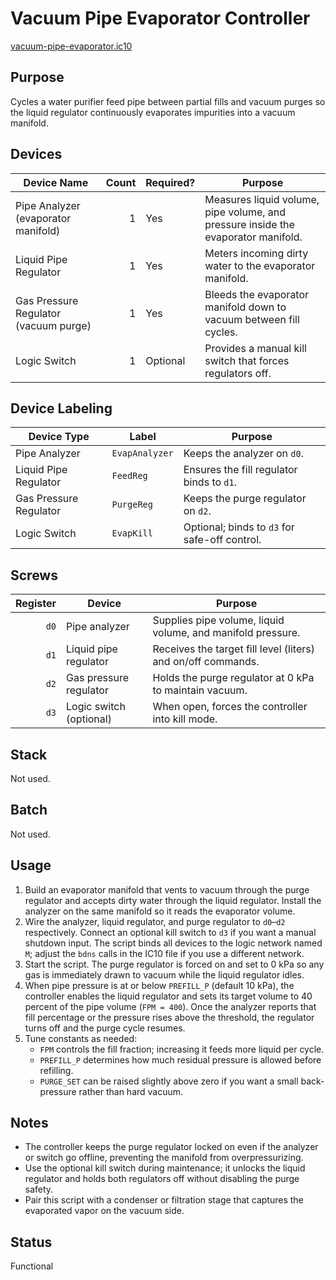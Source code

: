 # Vacuum Pipe Evaporator Controller

[vacuum-pipe-evaporator.ic10](../../vacuum-pipe-evaporator.ic10)

## Purpose
Cycles a water purifier feed pipe between partial fills and vacuum purges so the liquid regulator continuously evaporates impurities into a vacuum manifold.

## Devices
| Device Name | Count | Required? | Purpose |
|-------------|------:|-----------|---------|
| Pipe Analyzer (evaporator manifold) | 1 | Yes | Measures liquid volume, pipe volume, and pressure inside the evaporator manifold. |
| Liquid Pipe Regulator | 1 | Yes | Meters incoming dirty water to the evaporator manifold. |
| Gas Pressure Regulator (vacuum purge) | 1 | Yes | Bleeds the evaporator manifold down to vacuum between fill cycles. |
| Logic Switch | 1 | Optional | Provides a manual kill switch that forces regulators off. |

## Device Labeling
| Device Type | Label | Purpose |
|-------------|-------|---------|
| Pipe Analyzer | `EvapAnalyzer` | Keeps the analyzer on `d0`. |
| Liquid Pipe Regulator | `FeedReg` | Ensures the fill regulator binds to `d1`. |
| Gas Pressure Regulator | `PurgeReg` | Keeps the purge regulator on `d2`. |
| Logic Switch | `EvapKill` | Optional; binds to `d3` for safe-off control. |

## Screws
| Register | Device | Purpose |
|---------:|--------|---------|
| `d0` | Pipe analyzer | Supplies pipe volume, liquid volume, and manifold pressure. |
| `d1` | Liquid pipe regulator | Receives the target fill level (liters) and on/off commands. |
| `d2` | Gas pressure regulator | Holds the purge regulator at 0 kPa to maintain vacuum. |
| `d3` | Logic switch (optional) | When open, forces the controller into kill mode. |

## Stack
Not used.

## Batch
Not used.

## Usage
1. Build an evaporator manifold that vents to vacuum through the purge regulator and accepts dirty water through the liquid regulator. Install the analyzer on the same manifold so it reads the evaporator volume.
2. Wire the analyzer, liquid regulator, and purge regulator to `d0`–`d2` respectively. Connect an optional kill switch to `d3` if you want a manual shutdown input. The script binds all devices to the logic network named `M`; adjust the `bdns` calls in the IC10 file if you use a different network.
3. Start the script. The purge regulator is forced on and set to 0 kPa so any gas is immediately drawn to vacuum while the liquid regulator idles.
4. When pipe pressure is at or below `PREFILL_P` (default 10 kPa), the controller enables the liquid regulator and sets its target volume to 40 percent of the pipe volume (`FPM = 400`). Once the analyzer reports that fill percentage or the pressure rises above the threshold, the regulator turns off and the purge cycle resumes.
5. Tune constants as needed:
   - `FPM` controls the fill fraction; increasing it feeds more liquid per cycle.
   - `PREFILL_P` determines how much residual pressure is allowed before refilling.
   - `PURGE_SET` can be raised slightly above zero if you want a small back-pressure rather than hard vacuum.

## Notes
- The controller keeps the purge regulator locked on even if the analyzer or switch go offline, preventing the manifold from overpressurizing.
- Use the optional kill switch during maintenance; it unlocks the liquid regulator and holds both regulators off without disabling the purge safety.
- Pair this script with a condenser or filtration stage that captures the evaporated vapor on the vacuum side.

## Status
Functional
